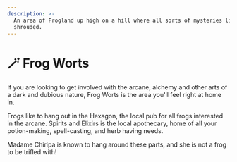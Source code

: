 ```yaml
---
description: >-
  An area of Frogland up high on a hill where all sorts of mysteries lie
  shrouded.
---
```


# 🪄 Frog Worts

If you are looking to get involved with the arcane, alchemy and other arts of a dark and dubious nature, Frog Worts is the area you'll feel right at home in.&#x20;

Frogs like to hang out in the Hexagon, the local pub for all frogs interested in the arcane. Spirits and Elixirs is the local apothecary, home of all your potion-making, spell-casting, and herb having needs.&#x20;

Madame Chiripa is known to hang around these parts, and she is not a frog to be trifled with!
